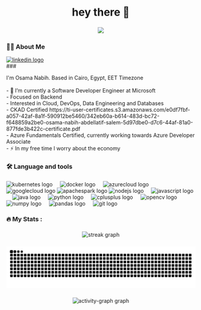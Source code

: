 ###


<h1 align="center">hey there 👋</h1>

###

<div align="center">
  <img src="https://visitor-badge.laobi.icu/badge?page_id=OsamaNabih.OsamaNabih&"  />
</div>

###

<h3 align="left">👩‍💻  About Me</h3>
<a href="https://www.linkedin.com/in/osama-nabih/" target="_blank">
  <img src="https://raw.githubusercontent.com/maurodesouza/profile-readme-generator/master/src/assets/icons/social/linkedin/default.svg" width="52" height="40" alt="linkedin logo"  />
</a>
<br>
###

<p align="left">I'm Osama Nabih. Based in Cairo, Egypt, EET Timezone<br><br>
  - 🔭 I’m currently a Software Developer Engineer at Microsoft<br>
  - Focused on Backend<br>
  - Interested in Cloud, DevOps, Data Engineering and Databases<br>
  - CKAD Certified https://ti-user-certificates.s3.amazonaws.com/e0df7fbf-a057-42af-8a1f-590912be5460/342eb60a-b614-483d-bc72-f648859a2be0-osama-nabih-abdellatif-salem-5d97dbe0-d7c6-44af-81a0-877fde3b422c-certificate.pdf<br>
  - Azure Fundamentals Certified, currently working towards Azure Developer Associate<br>
  - ⚡ In my free time I worry about the economy
</p>

###

<h3 align="left">🛠 Language and tools</h3>

###

<div align="left">
  <img src="https://cdn.jsdelivr.net/gh/devicons/devicon/icons/kubernetes/kubernetes-plain.svg" height="40" alt="kubernetes logo" title="Kubernetes" />
  <img width="12" />
  <img src="https://cdn.jsdelivr.net/gh/devicons/devicon/icons/docker/docker-plain-wordmark.svg" height="40" alt="docker logo" title="Docker" />
  <img width="12" />
  <img src="https://cdn.jsdelivr.net/gh/devicons/devicon/icons/azure/azure-original.svg" height="40" alt="azurecloud logo" title="Microsoft Azure" />
  <img src="https://cdn.jsdelivr.net/gh/devicons/devicon/icons/googlecloud/googlecloud-original.svg" height="40" alt="googlecloud logo" title="Google Cloud Platform" />
  <img src="https://cdn.jsdelivr.net/gh/devicons/devicon/icons/apachespark/apachespark-original.svg" height="40" alt="apachespark logo" title="Apache Spark" />
  <img src="https://cdn.jsdelivr.net/gh/devicons/devicon/icons/nodejs/nodejs-original.svg" height="40" alt="nodejs logo" title="Node.js" />
  <img width="12" />
  <img src="https://cdn.jsdelivr.net/gh/devicons/devicon/icons/javascript/javascript-original.svg" height="40" alt="javascript logo" title="JavaScript" />
  <img width="12" />
  <img src="https://cdn.jsdelivr.net/gh/devicons/devicon/icons/java/java-original.svg" height="40" alt="java logo" title="Java" />
  <img width="12" />
  <img src="https://cdn.jsdelivr.net/gh/devicons/devicon/icons/python/python-original.svg" height="40" alt="python logo" title="Python" />
  <img width="12" />
  <img src="https://cdn.jsdelivr.net/gh/devicons/devicon/icons/cplusplus/cplusplus-original.svg" height="40" alt="cplusplus logo" title="C++" />
  <img width="12" />
  <img src="https://cdn.jsdelivr.net/gh/devicons/devicon/icons/opencv/opencv-original.svg" height="40" alt="opencv logo" title="OpenCV" />
  <img width="12" />
  <img src="https://cdn.jsdelivr.net/gh/devicons/devicon/icons/numpy/numpy-original.svg" height="40" alt="numpy logo" title="NumPy" />
  <img width="12" />
  <img src="https://cdn.jsdelivr.net/gh/devicons/devicon/icons/pandas/pandas-original.svg" height="40" alt="pandas logo" title="Pandas" />
  <img width="12" />
  <img src="https://cdn.jsdelivr.net/gh/devicons/devicon/icons/git/git-original.svg" height="40" alt="git logo" title="Git" />
  <img width="12" />
</div>

###

<h3 align="left">🔥   My Stats :</h3>

###

<div align="center">
  <!--<img src="https://github-readme-stats.vercel.app/api/top-langs?username=OsamaNabih&locale=en&hide_title=false&layout=compact&card_width=320&langs_count=5&theme=dracula&hide_border=true&order=2" height="150" alt="languages graph"  />-->
  <img src="https://streak-stats.demolab.com?user=OsamaNabih&locale=en&mode=daily&theme=dark&hide_border=false&border_radius=5&order=3" height="220" alt="streak graph"  />
</div>

###

<img src="https://raw.githubusercontent.com/OsamaNabih/OsamaNabih/output/snake.svg" alt="Snake animation" />

###

<div align="center">
  <img src="https://github-readme-activity-graph.vercel.app/graph?username=OsamaNabih&radius=16&theme=react&area=true&order=5" height="300" alt="activity-graph graph"  />
</div>

###
